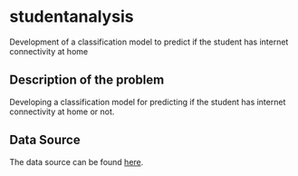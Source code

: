 # studentanalysis
Development of a classification model to predict if the student has internet connectivity at home

## Description of the problem
Developing a classification model for predicting if the student has internet connectivity at home or not.

## Data Source
The data source can be found [here](https://www.kaggle.com/uciml/student-alcohol-consumption).
